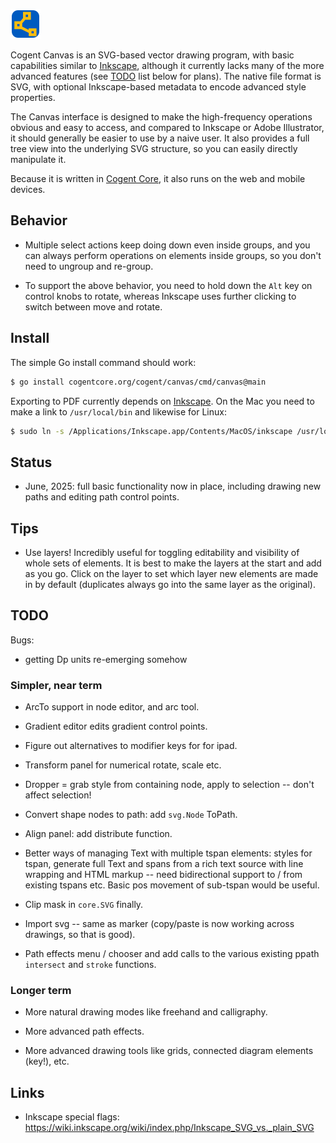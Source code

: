 ![alt tag](cmd/canvas/icon.svg)

Cogent Canvas is an SVG-based vector drawing program, with basic capabilities similar to [Inkscape](https://inkscape.org), although it currently lacks many of the more advanced features (see [TODO](#todo) list below for plans). The native file format is SVG, with optional Inkscape-based metadata to encode advanced style properties.

The Canvas interface is designed to make the high-frequency operations obvious and easy to access, and compared to Inkscape or Adobe Illustrator, it should generally be easier to use by a naive user. It also provides a full tree view into the underlying SVG structure, so you can easily directly manipulate it.

Because it is written in [Cogent Core](https://cogentcore.org), it also runs on the web and mobile devices.

## Behavior

* Multiple select actions keep doing down even inside groups, and you can always perform operations on elements inside groups, so you don't need to ungroup and re-group.

* To support the above behavior, you need to hold down the `Alt` key on control knobs to rotate, whereas Inkscape uses further clicking to switch between move and rotate.

## Install

The simple Go install command should work:

```bash
$ go install cogentcore.org/cogent/canvas/cmd/canvas@main
```

Exporting to PDF currently depends on [Inkscape](https://inkscape.org). On the Mac you need to make a link to `/usr/local/bin` and likewise for Linux:

```bash
$ sudo ln -s /Applications/Inkscape.app/Contents/MacOS/inkscape /usr/local/bin/
```

## Status

* June, 2025: full basic functionality now in place, including drawing new paths and editing path control points.

## Tips

* Use layers! Incredibly useful for toggling editability and visibility of whole sets of elements. It is best to make the layers at the start and add as you go. Click on the layer to set which layer new elements are made in by default (duplicates always go into the same layer as the original).

## TODO

Bugs:

* getting Dp units re-emerging somehow

### Simpler, near term

* ArcTo support in node editor, and arc tool.

* Gradient editor edits gradient control points.

* Figure out alternatives to modifier keys for for ipad.

* Transform panel for numerical rotate, scale etc.

* Dropper = grab style from containing node, apply to selection -- don't affect selection!

* Convert shape nodes to path: add `svg.Node` ToPath.

* Align panel: add distribute function.

* Better ways of managing Text with multiple tspan elements: styles for tspan, generate full Text and spans from a rich text source with line wrapping and HTML markup -- need bidirectional support to / from existing tspans etc. Basic pos movement of sub-tspan would be useful.

* Clip mask in `core.SVG` finally.

* Import svg -- same as marker (copy/paste is now working across drawings, so that is good).

* Path effects menu / chooser and add calls to the various existing ppath `intersect` and `stroke` functions.

### Longer term

* More natural drawing modes like freehand and calligraphy.

* More advanced path effects.

* More advanced drawing tools like grids, connected diagram elements (key!), etc.

## Links

* Inkscape special flags: https://wiki.inkscape.org/wiki/index.php/Inkscape_SVG_vs._plain_SVG


